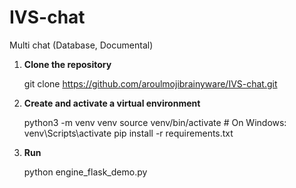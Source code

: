 # IVS-chat

Multi chat (Database, Documental)

1. **Clone the repository**

   
   git clone https://github.com/aroulmojibrainyware/IVS-chat.git


2. **Create and activate a virtual environment**

    python3 -m venv venv
    source venv/bin/activate  # On Windows: venv\Scripts\activate
    pip install -r requirements.txt

3. **Run**

    python engine_flask_demo.py